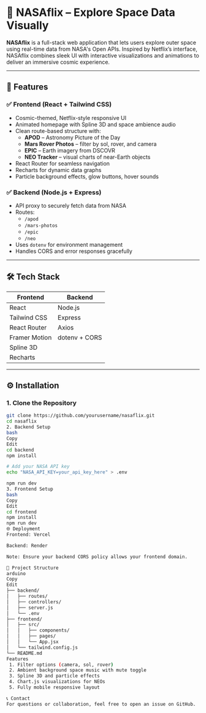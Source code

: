 # 🚀 NASAflix – Explore Space Data Visually

**NASAflix** is a full-stack web application that lets users explore outer space using real-time data from NASA's Open APIs. Inspired by Netflix’s interface, NASAflix combines sleek UI with interactive visualizations and animations to deliver an immersive cosmic experience.

---

## 🌌 Features

### ✅ Frontend (React + Tailwind CSS)

- Cosmic-themed, Netflix-style responsive UI
- Animated homepage with Spline 3D and space ambience audio
- Clean route-based structure with:
  - **APOD** – Astronomy Picture of the Day
  - **Mars Rover Photos** – filter by sol, rover, and camera
  - **EPIC** – Earth imagery from DSCOVR
  - **NEO Tracker** – visual charts of near-Earth objects
- React Router for seamless navigation
- Recharts for dynamic data graphs
- Particle background effects, glow buttons, hover sounds

### ✅ Backend (Node.js + Express)

- API proxy to securely fetch data from NASA
- Routes:
  - `/apod`
  - `/mars-photos`
  - `/epic`
  - `/neo`
- Uses `dotenv` for environment management
- Handles CORS and error responses gracefully

---

## 🛠️ Tech Stack

| Frontend       | Backend       |
|----------------|---------------|
| React          | Node.js       |
| Tailwind CSS   | Express       |
| React Router   | Axios         |
| Framer Motion  | dotenv + CORS |
| Spline 3D      |               |
| Recharts       |               |

---

## ⚙️ Installation

### 1. Clone the Repository

```bash
git clone https://github.com/yourusername/nasaflix.git
cd nasaflix
2. Backend Setup
bash
Copy
Edit
cd backend
npm install

# Add your NASA API key
echo "NASA_API_KEY=your_api_key_here" > .env

npm run dev
3. Frontend Setup
bash
Copy
Edit
cd frontend
npm install
npm run dev
🌐 Deployment
Frontend: Vercel

Backend: Render

Note: Ensure your backend CORS policy allows your frontend domain.

📁 Project Structure
arduino
Copy
Edit
├── backend/
│   ├── routes/
│   ├── controllers/
│   ├── server.js
│   └── .env
├── frontend/
│   ├── src/
│   │   ├── components/
│   │   ├── pages/
│   │   └── App.jsx
│   └── tailwind.config.js
└── README.md
Features
 1. Filter options (camera, sol, rover)
 2. Ambient background space music with mute toggle
 3. Spline 3D and particle effects
 4. Chart.js visualizations for NEOs
 5. Fully mobile responsive layout

📞 Contact
For questions or collaboration, feel free to open an issue on GitHub.
